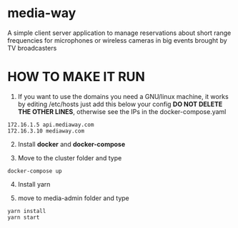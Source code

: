 # media-way
A simple client server application to manage reservations about short range frequencies for microphones or wireless cameras in big events brought by TV broadcasters

# HOW TO MAKE IT RUN

1. If you want to use the domains you need a GNU/linux machine, it works by editing /etc/hosts
   just add this below your config **DO NOT DELETE THE OTHER LINES**, otherwise see the IPs in the docker-compose.yaml
```
172.16.1.5 api.mediaway.com
172.16.3.10 mediaway.com
```

2. Install **docker** and **docker-compose**

3. Move to the cluster folder and type
```
docker-compose up
```

4. Install yarn

5. move to media-admin folder and type

```
yarn install
yarn start
```
